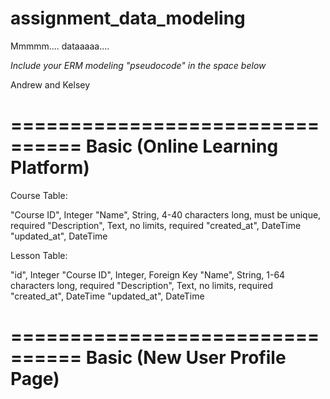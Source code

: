 # assignment_data_modeling
Mmmmm.... dataaaaa....

*Include your ERM modeling "pseudocode" in the space below*

Andrew and Kelsey

================================
Basic (Online Learning Platform)
================================

Course Table:

"Course ID", Integer
"Name", String, 4-40 characters long, must be unique, required
"Description", Text, no limits, required
"created_at", DateTime
"updated_at", DateTime

Lesson Table:

"id", Integer
"Course ID", Integer, Foreign Key
"Name", String, 1-64 characters long, required
"Description", Text, no limits, required
"created_at", DateTime
"updated_at", DateTime

================================
Basic (New User Profile Page)
================================

